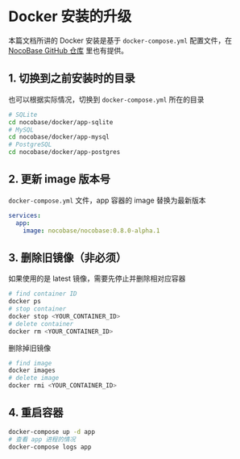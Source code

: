 # Docker 安装的升级

<Alert>

本篇文档所讲的 Docker 安装是基于 `docker-compose.yml` 配置文件，在 [NocoBase GitHub 仓库](https://github.com/nocobase/nocobase/tree/main/docker) 里也有提供。

</Alert>

## 1. 切换到之前安装时的目录

也可以根据实际情况，切换到 `docker-compose.yml` 所在的目录

```bash
# SQLite
cd nocobase/docker/app-sqlite
# MySQL
cd nocobase/docker/app-mysql
# PostgreSQL
cd nocobase/docker/app-postgres
```

## 2. 更新 image 版本号

`docker-compose.yml` 文件，app 容器的 image 替换为最新版本

```yml
services:
  app:
    image: nocobase/nocobase:0.8.0-alpha.1
```

## 3. 删除旧镜像（非必须）

如果使用的是 latest 镜像，需要先停止并删除相对应容器

```bash
# find container ID
docker ps
# stop container
docker stop <YOUR_CONTAINER_ID>
# delete container
docker rm <YOUR_CONTAINER_ID>
```

删除掉旧镜像

```bash
# find image
docker images
# delete image
docker rmi <YOUR_CONTAINER_ID>
```

## 4. 重启容器

```bash
docker-compose up -d app
# 查看 app 进程的情况
docker-compose logs app
```
